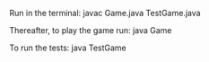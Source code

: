 Run in the terminal: javac Game.java TestGame.java 

Thereafter, to play the game run: java Game

To run the tests: java TestGame

